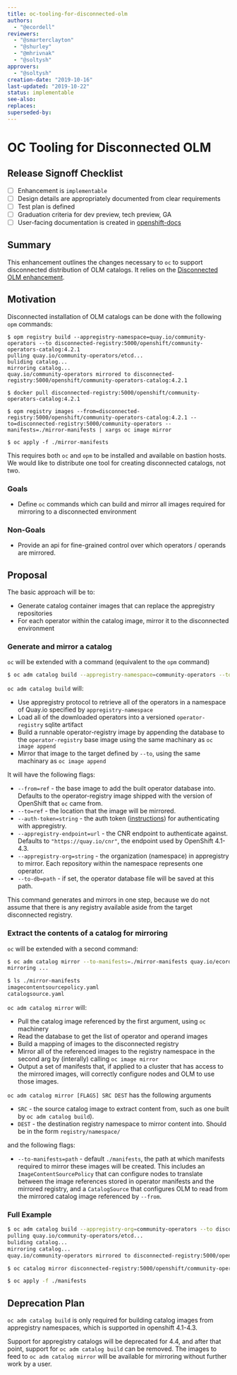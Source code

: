 ```yaml
---
title: oc-tooling-for-disconnected-olm
authors:
  - "@ecordell"
reviewers:
  - "@smarterclayton"
  - "@shurley"
  - "@mhrivnak"
  - "@soltysh"
approvers:
  - "@soltysh"
creation-date: "2019-10-16"
last-updated: "2019-10-22"
status: implementable
see-also:
replaces:
superseded-by:
---
```


# OC Tooling for Disconnected OLM

## Release Signoff Checklist

- [ ] Enhancement is `implementable`
- [ ] Design details are appropriately documented from clear requirements
- [ ] Test plan is defined
- [ ] Graduation criteria for dev preview, tech preview, GA
- [ ] User-facing documentation is created in [openshift-docs](https://github.com/openshift/openshift-docs/)

## Summary

This enhancement outlines the changes necessary to `oc` to support disconnected distribution of OLM catalogs. It relies on the [Disconnected OLM enhancement](https://github.com/operator-framework/enhancements/blob/master/enhancements/opm-mirroring.md).

## Motivation

Disconnected installation of OLM catalogs can be done with the following `opm` commands:

```console
$ opm registry build --appregistry-namespace=quay.io/community-operators --to disconnected-registry:5000/openshift/community-operators-catalog:4.2.1
pulling quay.io/community-operators/etcd...
buliding catalog...
mirroring catalog...
quay.io/community-operators mirrored to disconnected-registry:5000/openshift/community-operators-catalog:4.2.1

$ docker pull disconnected-registry:5000/openshift/community-operators-catalog:4.2.1

$ opm registry images --from=disconnected-registry:5000/openshift/community-operators-catalog:4.2.1 --to=disconnected-registry:5000/community-operators --manifests=./mirror-manifests | xargs oc image mirror

$ oc apply -f ./mirror-manifests
```

This requires both `oc` and `opm` to be installed and available on bastion hosts. We would like to distribute one tool for creating disconnected catalogs, not two.

### Goals
* Define `oc` commands which can build and mirror all images required for mirroring to a disconnected environment

### Non-Goals
* Provide an api for fine-grained control over which operators / operands are mirrored.

## Proposal

The basic approach will be to:

- Generate catalog container images that can replace the appregistry repositories
- For each operator within the catalog image, mirror it to the disconnected environment

### Generate and mirror a catalog

`oc` will be extended with a command (equivalent to the `opm` command)

```sh
$ oc adm catalog build --appregistry-namespace=community-operators --to quay.io/ecordell/community-operators-catalog:4.2.1
```

`oc adm catalog build` will:

- Use appregistry protocol to retrieve all of the operators in a namespace of Quay.io specified by `appregistry-namespace`
- Load all of the downloaded operators into a versioned `operator-registry` sqlite artifact
- Build a runnable operator-registry image by appending the database to the `operator-registry` base image using the same machinary as `oc image append`
- Mirror that image to the target defined by `--to`, using the same machinary as `oc image append`

It will have the following flags:

- `--from=ref` - the base image to add the built operator database into. Defaults to the operator-registry image shipped with the version of OpenShift that `oc` came from.
- `--to=ref` - the location that the image will be mirrored.
- `--auth-token=string` - the auth token ([instructions](https://github.com/operator-framework/operator-courier#authentication)) for authenticating with appregistry.
- `--appregistry-endpoint=url` - the CNR endpoint to authenticate against. Defaults to `"https://quay.io/cnr"`, the endpoint used by OpenShift 4.1-4.3.
- `--appregistry-org=string` - the organization (namespace) in appregistry to mirror. Each repository within the namespace represents one operator.
- `--to-db=path` - if set, the operator database file will be saved at this path.

This command generates and mirrors in one step, because we do not assume that there is any registry available aside from the target disconnected registry.

### Extract the contents of a catalog for mirroring

`oc` will be extended with a second command:

```sh
$ oc adm catalog mirror --to-manifests=./mirror-manifests quay.io/ecordell/community-operators-catalog:4.2.1 localhost:5000/community-operators/
mirroring ...

$ ls ./mirror-manifests
imagecontentsourcepolicy.yaml
catalogsource.yaml
```

`oc adm catalog mirror` will:

- Pull the catalog image referenced by the first argument, using `oc` machinery
- Read the database to get the list of operator and operand images
- Build a mapping of images to the disconnected registry
- Mirror all of the referenced images to the registry namespace in the second arg by (interally) calling `oc image mirror`
- Output a set of manifests that, if applied to a cluster that has access to the mirrored images, will correctly configure nodes and OLM to use those images.

`oc adm catalog mirror [FLAGS] SRC DEST` has the following arguments

- `SRC` - the source catalog image to extract content from, such as one built by `oc adm catalog
  build`).
- `DEST` - the destination registry namespace to mirror content into. Should be in the form
  `registry/namespace/`

and the following flags:

- `--to-manifests=path` - default `./manifests`, the path at which manifests required to mirror these images will be created. This includes an `ImageContentSourcePolicy` that can configure nodes to translate between the image references stored in operator manifests and the mirrored registry, and a `CatalogSource` that configures OLM to read from the mirrored catalog image referenced by `--from`.

### Full Example

```sh
$ oc adm catalog build --appregistry-org=community-operators --to disconnected-registry:5000/openshift/community-operators-catalog:4.2.1
pulling quay.io/community-operators/etcd...
buliding catalog...
mirroring catalog...
quay.io/community-operators mirrored to disconnected-registry:5000/openshift/community-operators-catalog:4.2.1

$ oc catalog mirror disconnected-registry:5000/openshift/community-operators-catalog:4.2.1 disconnected-registry:5000/community-operators/

$ oc apply -f ./manifests
```

## Deprecation Plan

`oc adm catalog build` is only required for building catalog images from appregistry namespaces, which is supported in openshift 4.1-4.3.

Support for appregistry catalogs will be deprecated for 4.4, and after that point, support for `oc adm catalog build` can be removed. The images to feed to `oc adm catalog mirror` will be available for mirroring without further work by a user.
